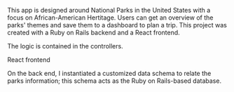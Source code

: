 This app is designed around National Parks in the United States with a focus on African-American Hertitage. Users can get an overview of the parks' themes and save them to a dashboard to plan a trip. This project was created with a Ruby on Rails backend and a React frontend.

The logic is contained in the controllers.

React frontend

On the back end, I instantiated a customized data schema to relate the parks information; this schema acts as the Ruby on Rails-based database.